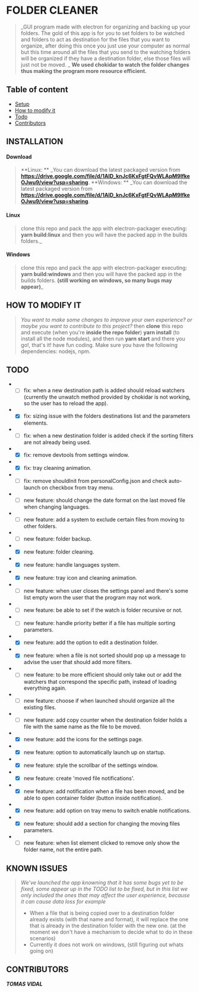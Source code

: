 # FOLDER CLEANER
> _GUI program made with electron for organizing and backing up your folders. The gold of this app is for you to set folders to be watched and folders to act as destination for the files that you want to organize, after doing this once you just use your computer as normal but this time around all the files that you send to the watching folders will be organized if they have a destination folder, else those files will just not be moved. _ 
__We used chokidar to watch the folder changes thus making the program more resource efficient.__

## Table of content
* [Setup](#INSTALLATION)
* [How to modify it](#HOW-TO-MODIFY-IT)
* [Todo](#TODO)
* [Contributors](#CONTRIBUTORS)

## INSTALLATION
#### Download
> **Linux: ** _You can download the latest packaged version from **https://drive.google.com/file/d/1AID_knJc6KxFgtFQvWLApM9lfkeOJwu9/view?usp=sharing**. 
> **Windows: ** _You can download the latest packaged version from **https://drive.google.com/file/d/1AID_knJc6KxFgtFQvWLApM9lfkeOJwu9/view?usp=sharing**. 
#### Linux
> clone this repo and pack the app with electron-packager executing: **yarn build:linux** and then you will have the packed app in the builds folders._
#### Windows
> clone this repo and pack the app with electron-packager executing: **yarn build:windows** and then you will have the packed app in the builds folders. **(still working on windows, so many bugs may appear)**_

## HOW TO MODIFY IT
> _You want to make some changes to improve your own experience? or maybe you want to contribute to this project?_ then **clone** this repo and execute (when you're **inside the repo folder**) **yarn install** (to install all the node modules), and then run **yarn start** and there you go!, that's it! have fun coding.
> Make sure you have the following dependencies: nodejs, npm.

## TODO
* - [ ] fix: when a new destination path is added should reload watchers (currently the unwatch method provided by chokidar is not working, so the user has to reload the app).
* - [x] fix: sizing issue with the folders destinations list and the parameters elements.
* - [ ] fix: when a new destination folder is added check if the sorting filters are not already being used.
* - [x] fix: remove devtools from settings window.
* - [x] fix: tray cleaning animation.
* - [ ] fix: remove shouldInit from personalConfig.json and check auto-launch on checkbox from tray menu.
* - [ ] new feature: should change the date format on the last moved file when changing languages.
* - [ ] new feature: add a system to exclude certain files from moving to other folders.
* - [ ] new feature: folder backup.
* - [x] new feature: folder cleaning.
* - [x] new feature: handle languages system.
* - [x] new feature: tray icon and cleaning animation.
* - [ ] new feature: when user closes the settings panel and there's some list empty worn the user that the program may not work.
* - [ ] new feature: be able to set if the watch is folder recursive or not.
* - [ ] new feature: handle priority better if a file has multiple sorting parameters.
* - [x] new feature: add the option to edit a destination folder.
* - [x] new feature: when a file is not sorted should pop up a message to advise the user that should add more filters.
* - [ ] new feature: to be more efficient should only take out or add the watchers that correspond the specific path, instead of loading everything again.
* - [ ] new feature: choose if when launched should organize all the existing files.
* - [ ] new feature: add copy counter when the destination folder holds a file with the same name as the file to be moved.
* - [x] new feature: add the icons for the settings page.
* - [x] new feature: option to automatically launch up on startup.
* - [x] new feature: style the scrollbar of the settings window.
* - [x] new feature: create 'moved file notifications'.
* - [x] new feature: add notification when a file has been moved, and be able to open container folder (button inside notification).
* - [x] new feature: add option on tray menu to switch enable notifications.
* - [x] new feature: should add a section for changing the moving files parameters.
* - [ ] new feature: when list element clicked to remove only show the folder name, not the entire path.

## KNOWN ISSUES
> _We've launched the app knowning that it has some bugs yet to be fixed, some appear up in the TODO list to be fixed, but in this list we only included the ones that may affect the user experience, because it can cause data loss for example_
> * When a file that is being copied over to a destination folder already exists (with that name and format), it will replace the one that is already in the destination folder with the new one. (at the moment we don't have a mechanism to decide what to do in these scenarios)
> * Currently it does not work on windows, (still figuring out whats going on)

## CONTRIBUTORS
**_TOMAS VIDAL_**
